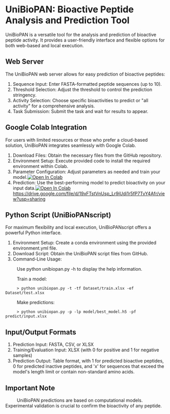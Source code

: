 
# UniBioPAN: Bioactive Peptide Analysis and Prediction Tool

UniBioPAN is a versatile tool for the analysis and prediction of bioactive peptide activity. It provides a user-friendly interface and flexible options for both web-based and local execution.

## Web Server
The UniBioPAN web server allows for easy prediction of bioactive peptides:
1. Sequence Input: Enter FASTA-formatted peptide sequences (up to 10).
2. Threshold Selection: Adjust the threshold to control the prediction stringency.
3. Activity Selection: Choose specific bioactivities to predict or "all activity" for a comprehensive analysis.
4. Task Submission: Submit the task and wait for results to appear.

## Google Colab Integration
For users with limited resources or those who prefer a cloud-based solution, UniBioPAN integrates seamlessly with Google Colab.

1. Download Files: Obtain the necessary files from the GitHub repository.
2. Environment Setup: Execute provided code to install the required environment within Colab.
3. Parameter Configuration: Adjust parameters as needed and train your model.[![Open In Colab](https://colab.research.google.com/assets/colab-badge.svg)](https://drive.google.com/file/d/19xFTstVnUsp_Lr9iUdi1r5fP7TvY4Afr/view?usp=sharing)
4. Prediction: Use the best-performing model to predict bioactivity on your input data.[![Open In Colab](https://colab.research.google.com/assets/colab-badge.svg)](https://colab.research.google.com/drive/1gq0Qn-_PdKFZFr_LIxd-WWJBT3Mm1TP4?usp=sharing)
https://drive.google.com/file/d/19xFTstVnUsp_Lr9iUdi1r5fP7TvY4Afr/view?usp=sharing
## Python Script (UniBioPANscript)
For maximum flexibility and local execution, UniBioPANscript offers a powerful Python interface.

1. Environment Setup: Create a conda environment using the provided environment.yml file.
2. Download Script: Obtain the UniBioPAN script files from GitHub.
3. Command-Line Usage:
   
&emsp; &emsp; Use python unibiopan.py -h to display the help information.

&emsp; &emsp; Train a model:
   
         > python unibiopan.py -t -tf Dataset/train.xlsx -ef Dataset/test.xlsx

&emsp; &emsp; Make predictions:

         > python unibiopan.py -p -lp model/best_model.h5 -pf predict/input.xlsx

## Input/Output Formats
1. Prediction Input: FASTA, CSV, or XLSX
2. Training/Evaluation Input: XLSX (with 0 for positive and 1 for negative samples)
3. Prediction Output: Table format, with 1 for predicted bioactive peptides, 0 for predicted inactive peptides, and 'x' for sequences that exceed the model's length limit or contain non-standard amino acids.

## Important Note
&emsp; &emsp; UniBioPAN predictions are based on computational models. Experimental validation is crucial to confirm the bioactivity of any peptide.
